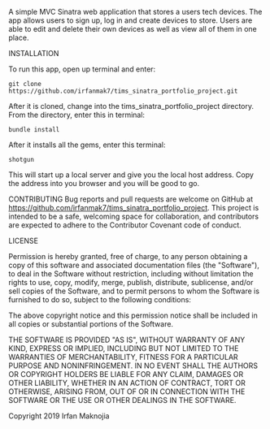 A simple MVC Sinatra web application that stores a users tech devices. The app allows users to sign up, log in and create devices to store. Users are able to edit and delete their own devices as well as view all of them in one place.

INSTALLATION

To run this app, open up terminal and enter:

    git clone https://github.com/irfanmak7/tims_sinatra_portfolio_project.git
    
After it is cloned, change into the tims_sinatra_portfolio_project directory. From the directory, enter this in terminal:

    bundle install
    
After it installs all the gems, enter this terminal:

    shotgun
    
This will start up a local server and give you the local host address. Copy the address into you browser and you will be good to go.

CONTRIBUTING
Bug reports and pull requests are welcome on GitHub at https://github.com/irfanmak7/tims_sinatra_portfolio_project. This project is intended to be a safe, welcoming space for collaboration, and contributors are expected to adhere to the Contributor Covenant code of conduct.

LICENSE

Permission is hereby granted, free of charge, to any person obtaining a copy of this software and associated documentation files (the "Software"), to deal in the Software without restriction, including without limitation the rights to use, copy, modify, merge, publish, distribute, sublicense, and/or sell copies of the Software, and to permit persons to whom the Software is furnished to do so, subject to the following conditions:

The above copyright notice and this permission notice shall be included in all copies or substantial portions of the Software.

THE SOFTWARE IS PROVIDED "AS IS", WITHOUT WARRANTY OF ANY KIND, EXPRESS OR IMPLIED, INCLUDING BUT NOT LIMITED TO THE WARRANTIES OF MERCHANTABILITY, FITNESS FOR A PARTICULAR PURPOSE AND NONINFRINGEMENT. IN NO EVENT SHALL THE AUTHORS OR COPYRIGHT HOLDERS BE LIABLE FOR ANY CLAIM, DAMAGES OR OTHER LIABILITY, WHETHER IN AN ACTION OF CONTRACT, TORT OR OTHERWISE, ARISING FROM, OUT OF OR IN CONNECTION WITH THE SOFTWARE OR THE USE OR OTHER DEALINGS IN THE SOFTWARE.

Copyright 2019 Irfan Maknojia
